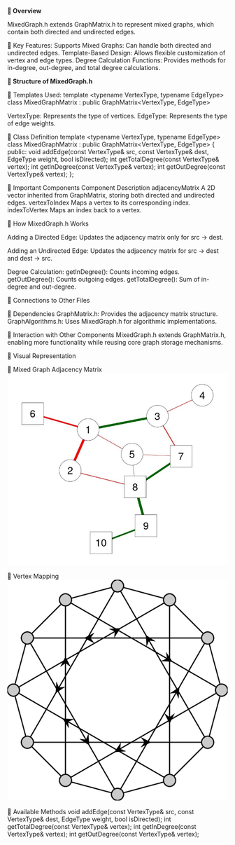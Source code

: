 **📌 Overview**

MixedGraph.h extends GraphMatrix.h to represent mixed graphs, which contain both directed and undirected edges.

🔹 Key Features:
Supports Mixed Graphs: Can handle both directed and undirected edges.
Template-Based Design: Allows flexible customization of vertex and edge types.
Degree Calculation Functions: Provides methods for in-degree, out-degree, and total degree calculations.

**📌 Structure of MixedGraph.h**

🔹 Templates Used:
template <typename VertexType, typename EdgeType>
class MixedGraphMatrix : public GraphMatrix<VertexType, EdgeType>

VertexType: Represents the type of vertices.
EdgeType: Represents the type of edge weights.


🔹 Class Definition
template <typename VertexType, typename EdgeType>
class MixedGraphMatrix : public GraphMatrix<VertexType, EdgeType> {
public:
    void addEdge(const VertexType& src, const VertexType& dest, EdgeType weight, bool isDirected);
    int getTotalDegree(const VertexType& vertex);
    int getInDegree(const VertexType& vertex);
    int getOutDegree(const VertexType& vertex);
};

🔹 Important Components
Component	      Description
adjacencyMatrix	  A 2D vector inherited from GraphMatrix, storing both directed and undirected edges.
vertexToIndex	  Maps a vertex to its corresponding index.
indexToVertex	  Maps an index back to a vertex.

📌 How MixedGraph.h Works

Adding a Directed Edge:
Updates the adjacency matrix only for src -> dest.

Adding an Undirected Edge:
Updates the adjacency matrix for src -> dest and dest -> src.

Degree Calculation:
getInDegree(): Counts incoming edges.
getOutDegree(): Counts outgoing edges.
getTotalDegree(): Sum of in-degree and out-degree.

📌 Connections to Other Files

🔹 Dependencies
GraphMatrix.h: Provides the adjacency matrix structure.
GraphAlgorithms.h: Uses MixedGraph.h for algorithmic implementations.

🔹 Interaction with Other Components
MixedGraph.h extends GraphMatrix.h, enabling more functionality while reusing core graph storage mechanisms.

📌 Visual Representation

🔹 Mixed Graph Adjacency Matrix
![Graphical Representation](<assets/Mixed Graph Adjacency Matrix.jpg>)

🔹 Vertex Mapping
![Graphical Representation](assets/A-mixed-graph-with-excess-one.png)

📌 Available Methods
void addEdge(const VertexType& src, const VertexType& dest, EdgeType weight, bool isDirected);
int getTotalDegree(const VertexType& vertex);
int getInDegree(const VertexType& vertex);
int getOutDegree(const VertexType& vertex);
